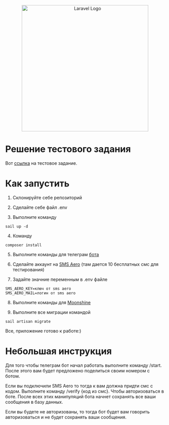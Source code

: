 <p align="center"><a href="https://laravel.com" target="_blank"><img src="https://raw.githubusercontent.com/laravel/art/master/logo-lockup/5%20SVG/2%20CMYK/1%20Full%20Color/laravel-logolockup-cmyk-red.svg" width="400" alt="Laravel Logo"></a></p>


# Решение тестового задания

Вот [ссылка](https://docs.google.com/document/d/1LiXGvyPz69vIsmcOg60_IPfJXLRZJweTE6y7ER4lAEA/edit) на тестовое задание.

# Как запустить 

1) Склонируйте себе репозиторий

2) Сделайте себе файл .env

3) Выполните команду 
```
sail up -d
```
4) Команду
```
composer install
```
5) Выполните команды для телеграм [бота](https://docs.defstudio.it/telegraph/v1/index)

6) Сделайте аккаунт на [SMS Aero](https://smsaero.ru/) (там дается 10 бесплатных смс для тестирования)

7) Задайте значние переменным в .env файле 
```
SMS_AERO_KEY=ключ от sms aero
SMS_AERO_MAIL=логин от sms aero
```

8) Выполните команды для [Moonshine](https://moonshine-laravel.com/docs/resource/getting-started/installation)

9) Выполните все миграции командой 
```
sail artisan migrate
```

Все, приложение готово к работе:)

# Небольшая инструкция
Для того чтобы телеграм бот начал работать выполните команду /start. После этого вам будет предложено поделиться своим номером с ботом. 

Если вы подключили SMS Aero то тогда к вам должна придти смс с кодом. Выполните команду /verify {код из смс}. Чтобы авторизоваться в боте. После всех этих манипуляций бота начнет сохранять все ваши сообщения в базу данных. 

Если вы будете не авторизованы, то тогда бот будет вам говорить авторизоваться и не будет сохранять ваши сообщения. 
